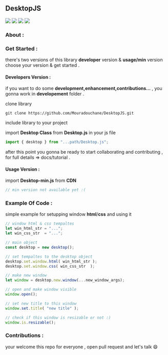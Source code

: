 ## DesktopJS 

[![](https://img.shields.io/github/issues/Mouradouchane/DesktopJS)](#)
[![](https://img.shields.io/github/license/Mouradouchane/DesktopJS)](#)
[![](https://img.shields.io/badge/status-not%20stable-orange)](#)
[![](https://img.shields.io/badge/version-1-red)](#)


### About :

### Get Started :

there's two versions of this library __developer__ version & __usage/min__ version choose your version & get started .

#### __Developers Version__ :
if you want to do some **development,enhancement,contributions...** , you gonna work in __developement__ folder .

clone library

```
git clone https://github.com/Mouradouchane/DesktopJS.git
```

include library to your project 

import __Desktop Class__ from __Desktop.js__ in your js file
```js
import { desktop } from "...path/Desktop.js";
``` 

after this point you gonna be ready to start collaborating and contributing , for full details => docs/tutorial .

#### __Usage Version__ :
import __Desktop-min.js__ from __CDN__
```js
// min version not available yet :(
```

### Example Of Code :
simple example for setupping window __html__/__css__ and using it
```js
// window html & css tempaltes
let win_html_str = "...";
let win_css_str  = "...";

// main object
const desktop = new desktop();

// set tempaltes to the desktop object
desktop.set.window.html( win_html_str );
desktop.set.window.css( win_css_str  );

// make new window
let window = desktop.new.window(...new_window_args);

// open and make window visible
window.open();

// set new title to this window
window.set.title( "new title" );

// check if this window is resizable or not :)
window.is.resizable();

``` 

### Contributions :
your welcome this repo for everyone , open pull request and let's talk :smile:

